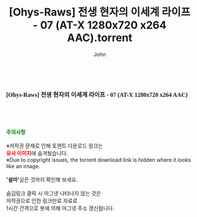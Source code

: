 ﻿---
layout: post
title:  "[Ohys-Raws] 전생 현자의 이세계 라이프 - 07 (AT-X 1280x720 x264 AAC).torrent"
author: John
categories: [ 애니메이션 ]
tags: [  ]
image:  
description: "[Ohys-Raws] 전생 현자의 이세계 라이프 - 07 (AT-X 1280x720 x264 AAC) torrent 정보 공유"
toc: true
toc_sticky: true
---

<br>
<div class="view-img">
<a class="view_image" href="http://torrentmobile61.com/bbs/view_image.php?fn=%2Fdata%2Ffile%2Fani%2F3735182707_YentJFQX_d15e30e59f5395fe45287ed730946521cec08eb1.jpg" target="_blank"><img alt="" class="img-tag" content="http://torrentmobile61.com/data/file/ani/3735182707_YentJFQX_d15e30e59f5395fe45287ed730946521cec08eb1.jpg" itemprop="image" src="http://torrentmobile61.com/data/file/ani/3735182707_YentJFQX_d15e30e59f5395fe45287ed730946521cec08eb1.jpg"/></a></div><div class="view-content" itemprop="description">
<p><span style="font-family:nanumsquareround;font-size:16px;font-weight:700;white-space:nowrap;background-color:rgb(255,255,255);">[Ohys-Raws] 전생 현자의 이세계 라이프 - 07 (AT-X 1280x720 x264 AAC)</span> </p> </div>
    
<br><br><br>
<p data-ke-size="size16"><b><span style="color: green;">주의사항</span></b><br /><br />※저작권 문제로 인해 토렌트 다운로드 링크는<br /><b><span style="color: red;">유사 이미지</span></b>에 숨겨뒀습니다.<br />※Due to copyright issues, the torrent download link is hidden where it looks like an image.<br /><br /><b>'설마'</b>싶은 것까지 확인해 보세요.<br /><br />숨김링크 클릭 시 마그넷 나타나지 않는 것은<br />저작권으로 인한 링크만료 자료로<br />1시간 간격으로 봇에 의해 마그넷 주소 갱신됩니다.</p>
